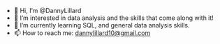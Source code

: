 - 👋 Hi, I’m @DannyLillard
- 👀 I’m interested in data analysis and the skills that come along with it!
- 🌱 I’m currently learning SQL, and general data analysis skills.
- 📫 How to reach me: dannylillard10@gmail.com
